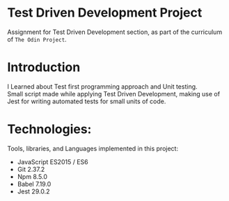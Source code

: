 # Test Driven Development Project
Assignment for Test Driven Development section, as part of the curriculum of `The Odin Project`.

# Introduction
I Learned about Test first programming approach and Unit testing.  
Small script made while applying Test Driven Development, making use of Jest for writing automated tests for small units of code. 

# Technologies:
Tools, libraries, and Languages implemented in this project:
- JavaScript ES2015 / ES6
- Git 2.37.2
- Npm 8.5.0
- Babel 7.19.0
- Jest 29.0.2
